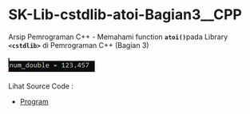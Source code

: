 # SK-Lib-cstdlib-atoi-Bagian3__CPP
Arsip Pemrograman C++ - Memahami function <code><b>atoi()</b></code>pada Library <code><b>&lt;cstdlib></b></code> di Pemrograman C++ (Bagian 3)<br><br>
<img src="https://github.com/RizkyKhapidsyah/SK-Lib-cstdlib-atoi-Bagian3__CPP/blob/master/SK-Lib-cstdlib-atoi-Bagian3__CPP/x64/result/001.PNG"><br><br>
Lihat Source Code : <br>
- <a href="https://github.com/RizkyKhapidsyah/SK-Lib-cstdlib-atoi-Bagian3__CPP/blob/master/SK-Lib-cstdlib-atoi-Bagian3__CPP/Source.cpp">Program</a>
